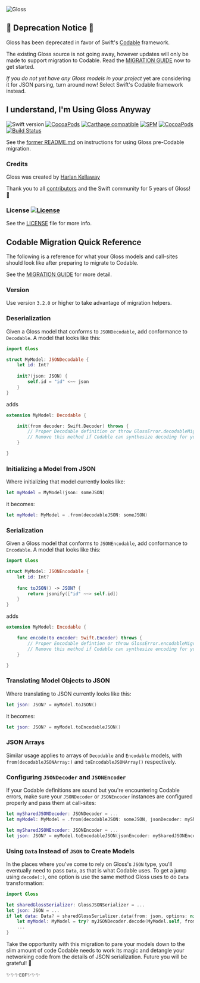 ![Gloss](https://github.com/hkellaway/Gloss/raw/main/img/Gloss_Logo_Word_Tagline.png)

## :rotating_light: Deprecation Notice :rotating_light:

Gloss has been deprecated in favor of Swift's [Codable](https://developer.apple.com/documentation/foundation/archives_and_serialization/encoding_and_decoding_custom_types) framework.

The existing Gloss source is not going away, however updates will only be made to support migration to Codable. Read the [MIGRATION GUIDE](GLOSS_CODABLE_MIGRATION_GUIDE.md) now to get started.

*If you do not yet have any Gloss models in your project* yet are considering it for JSON parsing, turn around now! Select Swift's Codable framework instead.

## I understand, I'm Using Gloss Anyway

![Swift version](https://img.shields.io/badge/Swift-5.0-orange.svg)
[![CocoaPods](https://img.shields.io/cocoapods/v/Gloss.svg)](http://cocoapods.org/pods/Gloss) 
[![Carthage compatible](https://img.shields.io/badge/Carthage-compatible-brightgreen.svg)](https://github.com/Carthage/Carthage) 
[![SPM](https://img.shields.io/badge/SPM-compatible-brightgreen.svg)](https://github.com/apple/swift-package-manager) 
[![CocoaPods](https://img.shields.io/cocoapods/p/Gloss.svg)](http://cocoapods.org/pods/Gloss)
[![Build Status](https://travis-ci.org/hkellaway/Gloss.svg?branch=main)](https://travis-ci.org/hkellaway/Gloss)

See the [former README.md](README_ARCHIVE.md) on instructions for using Gloss pre-Codable migration.

### Credits

Gloss was created by [Harlan Kellaway](http://hkellaway.github.io) 

Thank you to all [contributors](https://github.com/hkellaway/Gloss/contributors) and the Swift community for 5 years of Gloss! :sparkling_heart:

### License [![License](https://img.shields.io/cocoapods/l/Gloss.svg)](https://raw.githubusercontent.com/hkellaway/Gloss/main/LICENSE)

See the [LICENSE](https://raw.githubusercontent.com/hkellaway/Gloss/main/LICENSE) file for more info.

## Codable Migration Quick Reference

The following is a reference for what your Gloss models and call-sites should look like after preparing to migrate to Codable.

See the [MIGRATION GUIDE](GLOSS_CODABLE_MIGRATION_GUIDE.md) for more detail.

### Version

Use version `3.2.0` or higher to take advantage of migration helpers.

### Deserialization

Given a Gloss model that conforms to `JSONDecodable`, add conformance to `Decodable`. A model that looks like this:

``` swift
import Gloss

struct MyModel: JSONDecodable {
    let id: Int?
    
    init?(json: JSON) {
        self.id = "id" <~~ json
    }
}
```

adds

``` swift
extension MyModel: Decodable {

    init(from decoder: Swift.Decoder) throws {
        // Proper Decodable definition or throw GlossError.decodableMigrationUnimplemented
        // Remove this method if Codable can synthesize decoding for you
    }

}
```

### Initializing a Model from JSON

Where initializing that model currently looks like:

``` swift
let myModel = MyModel(json: someJSON)
```

it becomes:

``` swift
let myModel: MyModel = .from(decodableJSON: someJSON)
```

### Serialization

Given a Gloss model that conforms to `JSONEncodable`, add conformance to `Encodable`. A model that looks like this:

``` swift
import Gloss

struct MyModel: JSONEncodable {
    let id: Int?
    
    func toJSON() -> JSON? {
        return jsonify(["id" ~~> self.id])
    }
}
```

adds

``` swift
extension MyModel: Encodable {

    func encode(to encoder: Swift.Encoder) throws {
        // Proper Encodable defintion or throw GlossError.encodableMigrationUnimplemented
        // Remove this method if Codable can synthesize encoding for you
    }

}
```

### Translating Model Objects to JSON

Where translating to JSON currently looks like this:


``` swift
let json: JSON? = myModel.toJSON()
```
it becomes:

``` swift
let json: JSON? = myModel.toEncodableJSON()
```

### JSON Arrays

Similar usage applies to arrays of `Decodable` and `Encodable` models, with `from(decodableJSONArray:)` and `toEncodableJSONArray()` respectively.

### Configuring `JSONDecoder` and `JSONEncoder`

If your Codable definitions are sound but you're encountering Codable errors, make sure your `JSONDecoder` or `JSONEncoder` instances are configured properly and pass them at call-sites:

``` swift
let mySharedJSONDecoder: JSONDecoder = ...
let myModel: MyModel = .from(decodableJSON: someJSON, jsonDecoder: mySharedJSONDecoder)
```

``` swift
let mySharedJSONEncoder: JSONEncoder = ...
let json: JSON? = myModel.toEncodableJSON(jsonEncoder: mySharedJSONEncoder)
```

### Using `Data` Instead of `JSON` to Create Models

In the places where you've come to rely on Gloss's `JSON` type, you'll eventually need to pass `Data`, as that is what Codable uses. To get a jump using `decode(:)`, one option is use the same method Gloss uses to do `Data` transformation:


``` swift
import Gloss

let sharedGlossSerializer: GlossJSONSerializer = ...
let json: JSON = ...
if let data: Data? = sharedGlossSerializer.data(from: json, options: nil) {
    let myModel: MyModel = try? myJSONDecoder.decode(MyModel.self, from : data)
    ...
}
```

Take the opportunity with this migration to pare your models down to the slim amount of code Codable needs to work its magic and detangle your networking code from the details of JSON serialization. Future you will be grateful! :crystal_ball:

:sparkles::sparkles::sparkles:`EOF`:sparkles::sparkles::sparkles:

